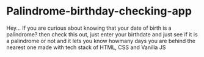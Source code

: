 # Palindrome-birthday-checking-app

Hey...
If you are curious about knowing that your date of birth is a palindrome?
then check this out,  just enter your birthdate and just see if it is a palindrome or not and it lets you know howmany days you are behind the nearest one
made with tech stack of HTML, CSS and Vanilla JS
